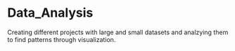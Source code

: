 # Data_Analysis
Creating different projects with large and small datasets and analzying them to find patterns through visualization.
